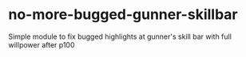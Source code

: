 # no-more-bugged-gunner-skillbar
Simple module to fix bugged highlights at gunner's skill bar with full willpower after p100
